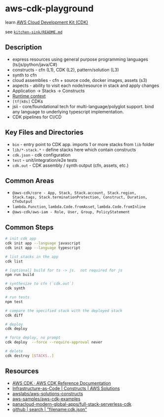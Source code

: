 # aws-cdk-playground

learn [AWS Cloud Development Kit (CDK)](https://docs.aws.amazon.com/cdk/latest/guide/home.html)

see [`kitchen-sink/README.md`](kitchen-sink/README.md)
## Description

* express resources using general purpose programming languages (ts/js/python/java/C#)
* constructs - cfn (L1), CDK (L2), pattern/solution (L3)
* synth to cfn
* cloud assemblies - cfn + source code, docker images, assets (s3)
* aspects - ability to visit each node/resource in stack and apply changes
* Application -> Stacks -> Constructs
* [Runtime context](https://docs.aws.amazon.com/cdk/latest/guide/context.html#context_example)
* `[tf|k8s]` CDKs
* jsii - core/foundational tech for multi-language/polyglot support.  bind any language to underlying typescript implementation.
* CDK pipelines for CI/CD
## Key Files and Directories

* `bin` - entry point to CDK app.  imports 1 or more stacks from `lib` folder
* `lib/*-stack.*` - define stacks here which contain constructs
* `cdk.json` - cdk configuration
* `test` - unit/integration/e2e tests
* `cdk.out` - CDK assembly / synth output (cfn, assets, etc.)

## Common Areas

* `@aws-cdk/core - App, Stack, Stack.account, Stack.region, Stack.tags, Stack.terminationProtection, Construct, Duration, CfnOutput`
* `lambda.Function`, `lambda.Code.fromAsset`, `lambda.Code.fromInline`
* `@aws-cdk/aws-iam - Role, User, Group, PolicyStatement`

## Common Steps
```sh
# init cdk app
cdk init app --language javascript
cdk init app --language typescript

# list stacks in the app
cdk list

# [optional] build for ts -> js.  not required for js
npm run build

# synthesize to cfn (`cdk.out`)
cdk synth

# run tests
npm test

# compare the specified stack with the deployed stack
cdk diff

# deploy
cdk deploy

# force deploy, no prompt
cdk deploy  --force --require-approval never

# delete
cdk destroy [STACKS..]

```
## Resources

* [AWS CDK · AWS CDK Reference Documentation](https://docs.aws.amazon.com/cdk/api/latest/)
* [Infrastructure-as-Code | Constructs | AWS Solutions](https://aws.amazon.com/solutions/constructs/)
* [awslabs/aws-solutions-constructs](https://github.com/awslabs/aws-solutions-constructs)
* [aws-samples/aws-cdk-examples](https://github.com/aws-samples/aws-cdk-examples)
* [panacloud-modern-global-apps/full-stack-serverless-cdk](https://github.com/panacloud-modern-global-apps/full-stack-serverless-cdk)
* [github | search | "filename:cdk.json"](https://github.com/search?l=&q=filename%3Acdk.json&type=code)